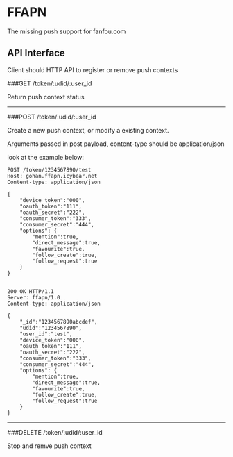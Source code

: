 FFAPN
===

The missing push support for fanfou.com

API Interface
---

Client should HTTP API to register or remove push contexts

###GET /token/:udid/:user_id

Return push context status

---

###POST /token/:udid/:user_id

Create a new push context, or modify a existing context.

Arguments passed in post payload, content-type should be application/json

look at the example below:

```
POST /token/1234567890/test
Host: gohan.ffapn.icybear.net
Content-type: application/json

{
	"device_token":"000",
	"oauth_token":"111",
	"oauth_secret":"222",
	"consumer_token":"333",
	"consumer_secret":"444",
	"options": {
		"mention":true,
		"direct_message":true,
		"favourite":true,
		"follow_create":true,
		"follow_request":true	
	}
}


200 OK HTTP/1.1
Server: ffapn/1.0
Content-type: application/json

{
	"_id":"1234567890abcdef",
	"udid":"1234567890",
	"user_id":"test",
	"device_token":"000",
	"oauth_token":"111",
	"oauth_secret":"222",
	"consumer_token":"333",
	"consumer_secret":"444",
	"options": {
		"mention":true,
		"direct_message":true,
		"favourite":true,
		"follow_create":true,
		"follow_request":true	
	}
}

```

---

###DELETE /token/:udid/:user_id

Stop and remve push context
